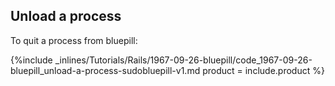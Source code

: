 


## Unload a process

To quit a process from bluepill:



{%include _inlines/Tutorials/Rails/1967-09-26-bluepill/code_1967-09-26-bluepill_unload-a-process-sudobluepill-v1.md  product = include.product %}








